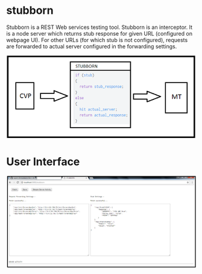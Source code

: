 # stubborn
Stubborn is a REST Web services testing tool. Stubborn is an interceptor. It is a node server which returns stub response for given URL (configured on webpage UI).
For other URLs (for which stub is not configured), requests are forwarded to actual server configured in the forwarding settings.

![alt stubborn](architecture.png)

# User Interface
![alt stubborn](ui.png)
